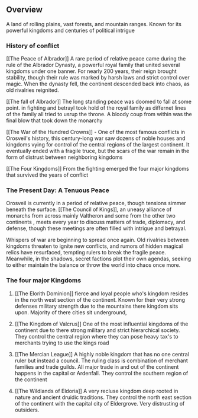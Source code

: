 ## Overview

A land of rolling plains, vast forests, and mountain ranges. Known for its powerful kingdoms and centuries of political intrigue


### History of conflict

[[The Peace of Albrador]]  A rare period of relative peace came during the rule of the Albrador Dynasty, a powerful royal family that united several kingdoms under one banner. For nearly 200 years, their reign brought stability, though their rule was marked by harsh laws and strict control over magic. When the dynasty fell, the continent descended back into chaos, as old rivalries reignited.

[[The fall of Albrador]] The long standing peace was doomed to fall at some point. in fighting and betrayl took hold of the royal family as differnet lines of the family all tried to usrup the throne. A bloody coup from within was the final blow that took down the monarchy

[[The War of the Hundred Crowns]] - One of the most famous conflicts in Orosveil's history, this century-long war saw dozens of noble houses and kingdoms vying for control of the central regions of the largest continent. It eventually ended with a fragile truce, but the scars of the war remain in the form of distrust between neighboring kingdoms

[[The Four Kingdoms]] From the fighting emerged the four major kingdoms that survived the years of conflict


### The Present Day: A Tenuous Peace

Orosveil is currently in a period of relative peace, though tensions simmer beneath the surface. [[The Council of Kings]], an uneasy alliance of monarchs from across mainly Valtheron and some from the other two continents , meets every year to discuss matters of trade, diplomacy, and defense, though these meetings are often filled with intrigue and betrayal.

Whispers of war are beginning to spread once again. Old rivalries between kingdoms threaten to ignite new conflicts, and rumors of hidden magical relics have resurfaced, tempting rulers to break the fragile peace. Meanwhile, in the shadows, secret factions plot their own agendas, seeking to either maintain the balance or throw the world into chaos once more.


### The four major Kingdoms


1.  [[The Elorith Dominion]] 
		fierce and loyal people who's kingdom resides  in the north west section of the continent. Known for their very strong defenses military  strength due to the mountains there kingdom sits upon. Majority of there cities sit underground,
2. [[The Kingdom of Valcrus]]
		One of the most influential kingdoms of the continent due to there strong military and strict hierarchical society. They control the central region where they can pose heavy tax's to merchants trying to use the kings road

3. [[The Mercian League]]
		A highly noble kingdom that has no one central ruler but instead a council. The ruling class is combination of merchant families and trade guilds. All major trade in and out of the continent happens in the capital or Ardenfall. They control the southern region of the continent

4. [[The Wildlands of Eldoria]]
		A very recluse kingdom deep rooted in nature and ancient druidic traditions. They control the north east section of the continent with the capital city of Eldergrove. Very distrusting of outsiders.